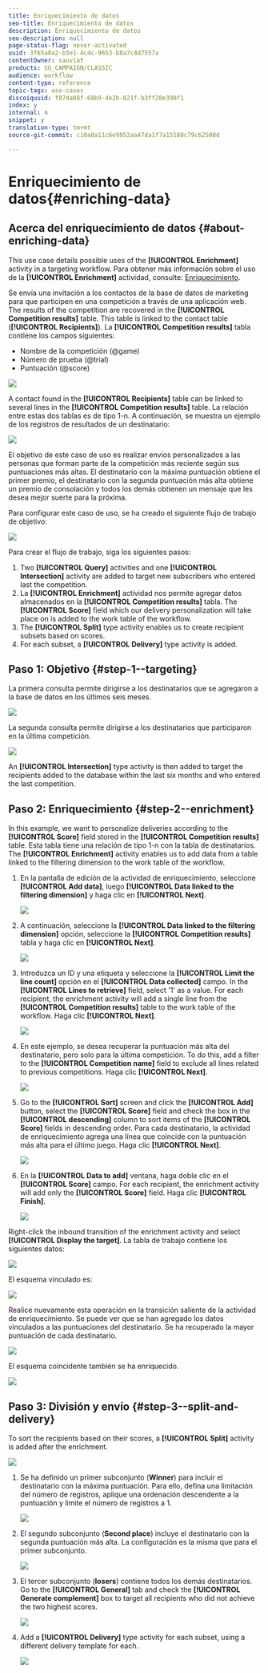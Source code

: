 ```yaml
---
title: Enriquecimiento de datos
seo-title: Enriquecimiento de datos
description: Enriquecimiento de datos
seo-description: null
page-status-flag: never-activated
uuid: 3f65a8a2-b3e1-4c4c-9653-b8a7c4d7557a
contentOwner: sauviat
products: SG_CAMPAIGN/CLASSIC
audience: workflow
content-type: reference
topic-tags: use-cases
discoiquuid: f87da08f-68b9-4e2b-821f-b3ff20e390f1
index: y
internal: n
snippet: y
translation-type: tm+mt
source-git-commit: c10a0a11c6e9952aa47da1f7a15188c79c62508d

---
```



# Enriquecimiento de datos{#enriching-data}

## Acerca del enriquecimiento de datos {#about-enriching-data}

This use case details possible uses of the **[!UICONTROL Enrichment]** activity in a targeting workflow. Para obtener más información sobre el uso de la **[!UICONTROL Enrichment]** actividad, consulte: [Enriquecimiento](../../workflow/using/enrichment.md).

Se envía una invitación a los contactos de la base de datos de marketing para que participen en una competición a través de una aplicación web. The results of the competition are recovered in the **[!UICONTROL Competition results]** table. This table is linked to the contact table (**[!UICONTROL Recipients]**). La **[!UICONTROL Competition results]** tabla contiene los campos siguientes:

* Nombre de la competición (@game)
* Número de prueba (@trial)
* Puntuación (@score)

![](assets/uc1_enrich_1.png)

A contact found in the **[!UICONTROL Recipients]** table can be linked to several lines in the **[!UICONTROL Competition results]** table. La relación entre estas dos tablas es de tipo 1-n. A continuación, se muestra un ejemplo de los registros de resultados de un destinatario:

![](assets/uc1_enrich_2.png)

El objetivo de este caso de uso es realizar envíos personalizados a las personas que forman parte de la competición más reciente según sus puntuaciones más altas. El destinatario con la máxima puntuación obtiene el primer premio, el destinatario con la segunda puntuación más alta obtiene un premio de consolación y todos los demás obtienen un mensaje que les desea mejor suerte para la próxima.

Para configurar este caso de uso, se ha creado el siguiente flujo de trabajo de objetivo:

![](assets/uc1_enrich_3.png)

Para crear el flujo de trabajo, siga los siguientes pasos:

1. Two **[!UICONTROL Query]** activities and one **[!UICONTROL Intersection]** activity are added to target new subscribers who entered last the competition.
1. La **[!UICONTROL Enrichment]** actividad nos permite agregar datos almacenados en la **[!UICONTROL Competition results]** tabla. The **[!UICONTROL Score]** field which our delivery personalization will take place on is added to the work table of the workflow.
1. The **[!UICONTROL Split]** type activity enables us to create recipient subsets based on scores.
1. For each subset, a **[!UICONTROL Delivery]** type activity is added.

## Paso 1: Objetivo {#step-1--targeting}

La primera consulta permite dirigirse a los destinatarios que se agregaron a la base de datos en los últimos seis meses.

![](assets/uc1_enrich_4.png)

La segunda consulta permite dirigirse a los destinatarios que participaron en la última competición.

![](assets/uc1_enrich_5.png)

An **[!UICONTROL Intersection]** type activity is then added to target the recipients added to the database within the last six months and who entered the last competition.

## Paso 2: Enriquecimiento {#step-2--enrichment}

In this example, we want to personalize deliveries according to the **[!UICONTROL Score]** field stored in the **[!UICONTROL Competition results]** table. Esta tabla tiene una relación de tipo 1-n con la tabla de destinatarios. The **[!UICONTROL Enrichment]** activity enables us to add data from a table linked to the filtering dimension to the work table of the workflow.

1. En la pantalla de edición de la actividad de enriquecimiento, seleccione **[!UICONTROL Add data]**, luego **[!UICONTROL Data linked to the filtering dimension]** y haga clic en **[!UICONTROL Next]**.

   ![](assets/uc1_enrich_6.png)

1. A continuación, seleccione la **[!UICONTROL Data linked to the filtering dimension]** opción, seleccione la **[!UICONTROL Competition results]** tabla y haga clic en **[!UICONTROL Next]**.

   ![](assets/uc1_enrich_7.png)

1. Introduzca un ID y una etiqueta y seleccione la **[!UICONTROL Limit the line count]** opción en el **[!UICONTROL Data collected]** campo. In the **[!UICONTROL Lines to retrieve]** field, select &#39;1&#39; as a value. For each recipient, the enrichment activity will add a single line from the **[!UICONTROL Competition results]** table to the work table of the workflow. Haga clic **[!UICONTROL Next]**.

   ![](assets/uc1_enrich_8.png)

1. En este ejemplo, se desea recuperar la puntuación más alta del destinatario, pero solo para la última competición. To do this, add a filter to the **[!UICONTROL Competition name]** field to exclude all lines related to previous competitions. Haga clic **[!UICONTROL Next]**.

   ![](assets/uc1_enrich_9.png)

1. Go to the **[!UICONTROL Sort]** screen and click the **[!UICONTROL Add]** button, select the **[!UICONTROL Score]** field and check the box in the **[!UICONTROL descending]** column to sort items of the **[!UICONTROL Score]** fields in descending order. Para cada destinatario, la actividad de enriquecimiento agrega una línea que coincide con la puntuación más alta para el último juego. Haga clic **[!UICONTROL Next]**.

   ![](assets/uc1_enrich_10.png)

1. En la **[!UICONTROL Data to add]** ventana, haga doble clic en el **[!UICONTROL Score]** campo. For each recipient, the enrichment activity will add only the **[!UICONTROL Score]** field. Haga clic **[!UICONTROL Finish]**.

   ![](assets/uc1_enrich_11.png)

Right-click the inbound transition of the enrichment activity and select **[!UICONTROL Display the target]**. La tabla de trabajo contiene los siguientes datos:

![](assets/uc1_enrich_13.png)

El esquema vinculado es:

![](assets/uc1_enrich_15.png)

Realice nuevamente esta operación en la transición saliente de la actividad de enriquecimiento. Se puede ver que se han agregado los datos vinculados a las puntuaciones del destinatario. Se ha recuperado la mayor puntuación de cada destinatario.

![](assets/uc1_enrich_12.png)

El esquema coincidente también se ha enriquecido.

![](assets/uc1_enrich_14.png)

## Paso 3: División y envío {#step-3--split-and-delivery}

To sort the recipients based on their scores, a **[!UICONTROL Split]** activity is added after the enrichment.

![](assets/uc1_enrich_18.png)

1. Se ha definido un primer subconjunto (**Winner**) para incluir el destinatario con la máxima puntuación. Para ello, defina una limitación del número de registros, aplique una ordenación descendente a la puntuación y limite el número de registros a 1.

   ![](assets/uc1_enrich_16.png)

1. El segundo subconjunto (**Second place**) incluye el destinatario con la segunda puntuación más alta. La configuración es la misma que para el primer subconjunto.

   ![](assets/uc1_enrich_17.png)

1. El tercer subconjunto (**losers**) contiene todos los demás destinatarios. Go to the **[!UICONTROL General]** tab and check the **[!UICONTROL Generate complement]** box to target all recipients who did not achieve the two highest scores.

   ![](assets/uc1_enrich_19.png)

1. Add a **[!UICONTROL Delivery]** type activity for each subset, using a different delivery template for each.

   ![](assets/uc1_enrich_20.png)

